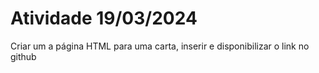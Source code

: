 # Atividade 19/03/2024
Criar um a página HTML para uma carta, inserir e disponibilizar o link no github
